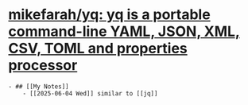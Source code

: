 # [mikefarah/yq: yq is a portable command-line YAML, JSON, XML, CSV, TOML and properties processor](https://github.com/mikefarah/yq)
	- ## [[My Notes]]
		- [[2025-06-04 Wed]] similar to [[jq]]